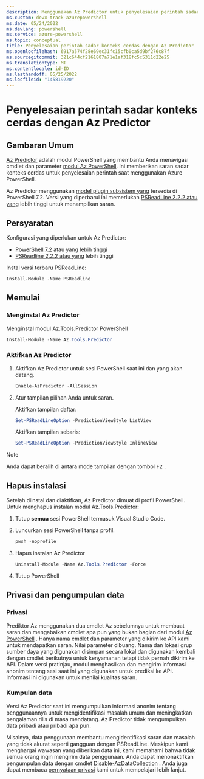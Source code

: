 ```yaml
---
description: Menggunakan Az Predictor untuk penyelesaian perintah sadar konteks cerdas dalam Azure PowerShell.
ms.custom: devx-track-azurepowershell
ms.date: 05/24/2022
ms.devlang: powershell
ms.service: azure-powershell
ms.topic: conceptual
title: Penyelesaian perintah sadar konteks cerdas dengan Az Predictor
ms.openlocfilehash: 6917a574f28e69ec31fc15cfb0ca5d9bf276c87f
ms.sourcegitcommit: 321c644cf2161807a71e1af318fc5c5311d22e25
ms.translationtype: MT
ms.contentlocale: id-ID
ms.lasthandoff: 05/25/2022
ms.locfileid: "145819220"
---
```

# <a name="intelligent-context-aware-command-completion-with-az-predictor"></a>Penyelesaian perintah sadar konteks cerdas dengan Az Predictor

## <a name="overview"></a>Gambaran Umum

[Az Predictor](https://www.powershellgallery.com/packages/Az.Tools.Predictor/) adalah modul PowerShell yang membantu Anda menavigasi cmdlet dan parameter [modul Az PowerShell](https://www.powershellgallery.com/packages/Az). Ini memberikan saran sadar konteks cerdas untuk penyelesaian perintah saat menggunakan Azure PowerShell.

Az Predictor menggunakan [model plugin subsistem yang](/powershell/scripting/learn/experimental-features#pssubsystempluginmodel) tersedia di PowerShell 7.2. Versi yang diperbarui ini memerlukan [PSReadLine 2.2.2 atau yang](https://www.powershellgallery.com/packages/PSReadLine/2.2.2) lebih tinggi untuk menampilkan saran.

## <a name="requirements"></a>Persyaratan

Konfigurasi yang diperlukan untuk Az Predictor:

- [PowerShell 7.2](https://github.com/PowerShell/PowerShell/) atau yang lebih tinggi
- [PSReadline 2.2.2 atau yang](https://github.com/PowerShell/PSReadLine/) lebih tinggi

Instal versi terbaru PSReadLine:

```powershell
Install-Module -Name PSReadline
```

## <a name="getting-started"></a>Memulai

### <a name="install-az-predictor"></a>Menginstal Az Predictor

Menginstal modul Az.Tools.Predictor PowerShell

```powershell
Install-Module -Name Az.Tools.Predictor
```

### <a name="enable-az-predictor"></a>Aktifkan Az Predictor

1. Aktifkan Az Predictor untuk sesi PowerShell saat ini dan yang akan datang.

   ```powershell
   Enable-AzPredictor -AllSession
   ```

1. Atur tampilan pilihan Anda untuk saran.

   Aktifkan tampilan daftar:

   ```powershell
   Set-PSReadLineOption -PredictionViewStyle ListView
   ```

   Aktifkan tampilan sebaris:

   ```powershell
   Set-PSReadLineOption -PredictionViewStyle InlineView
   ```

> [!NOTE]
> Anda dapat beralih di antara mode tampilan dengan tombol <kbd>F2</kbd> .

## <a name="uninstallation"></a>Hapus instalasi

Setelah diinstal dan diaktifkan, Az Predictor dimuat di profil PowerShell.
Untuk menghapus instalan modul Az.Tools.Predictor:

1. Tutup **semua** sesi PowerShell termasuk Visual Studio Code.

1. Luncurkan sesi PowerShell tanpa profil.

   ```powershell
   pwsh -noprofile
   ```

1. Hapus instalan Az Predictor

   ```powershell
   Uninstall-Module -Name Az.Tools.Predictor -Force
   ```

1. Tutup PowerShell

## <a name="privacy-and-data-collection"></a>Privasi dan pengumpulan data

### <a name="privacy"></a>Privasi

Prediktor Az menggunakan dua cmdlet Az sebelumnya untuk membuat saran dan mengabaikan cmdlet apa pun yang bukan bagian dari modul [Az PowerShell](https://www.powershellgallery.com/packages/Az) . Hanya nama cmdlet dan parameter yang dikirim ke API kami untuk mendapatkan saran. Nilai parameter dibuang.
Nama dan lokasi grup sumber daya yang digunakan disimpan secara lokal dan digunakan kembali dengan cmdlet berikutnya untuk kenyamanan tetapi tidak pernah dikirim ke API. Dalam versi pratinjau, modul menghasilkan dan mengirim informasi anonim tentang sesi saat ini yang digunakan untuk prediksi ke API. Informasi ini digunakan untuk menilai kualitas saran.

### <a name="data-collection"></a>Kumpulan data

Versi Az Predictor saat ini mengumpulkan informasi anonim tentang penggunaannya untuk mengidentifikasi masalah umum dan meningkatkan pengalaman rilis di masa mendatang. Az Predictor tidak mengumpulkan data pribadi atau pribadi apa pun.

Misalnya, data penggunaan membantu mengidentifikasi saran dan masalah yang tidak akurat seperti gangguan dengan PSReadLine. Meskipun kami menghargai wawasan yang diberikan data ini, kami memahami bahwa tidak semua orang ingin mengirim data penggunaan. Anda dapat menonaktifkan pengumpulan data dengan cmdlet [Disable-AzDataCollection](/powershell/module/az.accounts/disable-azdatacollection) . Anda juga dapat membaca [pernyataan privasi](https://go.microsoft.com/fwlink/?LinkID=528096&clcid=0x409) kami untuk mempelajari lebih lanjut.
